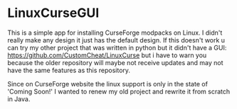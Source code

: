 # LinuxCurseGUI
This is a simple app for installing CurseForge modpacks on Linux. I didn't really make any design it just has the default design. If this doesn't work u can try my other project that was written in python but it didn't have a GUI: https://github.com/CustomCheat/LinuxCurse but i have to warn you because the older repository will maybe not receive updates and may not have the same features as this repository.
<p>Since on CurseForge website the linux support is only in the state of 'Coming Soon!' I wanted to renew my old project and rewrite it from scratch in Java.</p>
